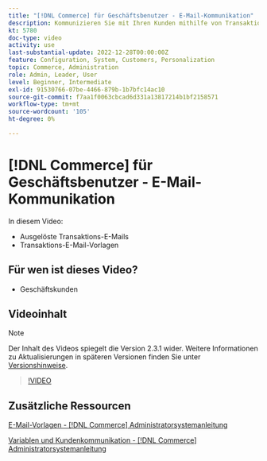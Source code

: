 ```yaml
---
title: "[!DNL Commerce] für Geschäftsbenutzer - E-Mail-Kommunikation"
description: Kommunizieren Sie mit Ihren Kunden mithilfe von Transaktions-E-Mails, die durch ihre Aktionen auf der Storefront ausgelöst werden. Passen Sie die E-Mail-Vorlagen für Ihren Store an und konfigurieren Sie sie.
kt: 5780
doc-type: video
activity: use
last-substantial-update: 2022-12-28T00:00:00Z
feature: Configuration, System, Customers, Personalization
topic: Commerce, Administration
role: Admin, Leader, User
level: Beginner, Intermediate
exl-id: 91530766-07be-4466-879b-1b7bfc14ac10
source-git-commit: f7aa1f0063cbcad6d331a13817214b1bf2158571
workflow-type: tm+mt
source-wordcount: '105'
ht-degree: 0%

---
```


# [!DNL Commerce] für Geschäftsbenutzer - E-Mail-Kommunikation

In diesem Video:

- Ausgelöste Transaktions-E-Mails
- Transaktions-E-Mail-Vorlagen

## Für wen ist dieses Video?

- Geschäftskunden

## Videoinhalt

>[!NOTE]
>
>Der Inhalt des Videos spiegelt die Version 2.3.1 wider. Weitere Informationen zu Aktualisierungen in späteren Versionen finden Sie unter [Versionshinweise](https://experienceleague.adobe.com/docs/commerce-operations/release/notes/overview.html).

>[!VIDEO](https://video.tv.adobe.com/v/36190?quality=12&learn=on)

## Zusätzliche Ressourcen

[E-Mail-Vorlagen - [!DNL Commerce] Administratorsystemanleitung](https://experienceleague.adobe.com/docs/commerce-admin/systems/communications/email-templates.html)

[Variablen und Kundenkommunikation - [!DNL Commerce] Administratorsystemanleitung](https://experienceleague.adobe.com/docs/commerce-admin/systems/introduction.html#variables-and-customer-communications)
